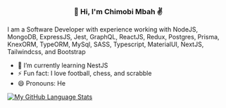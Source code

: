 <h3 align="center">👋 Hi, I'm Chimobi Mbah ✌️</h3>
<p >I am a Software Developer with experience working with NodeJS, MongoDB, ExpressJS, Jest, GraphQL, ReactJS, Redux, Postgres, Prisma, KnexORM, TypeORM, MySql, SASS, Typescript, MaterialUI, NextJS, Tailwindcss, and Bootstrap</p>

- 🌱 I’m currently learning NestJS
- ⚡ Fun fact: I love football, chess, and scrabble
- 😄 Pronouns: He

[![My GitHub Language Stats](https://github-readme-stats.vercel.app/api/top-langs/?username=mr-chidex&layout=compact&langs_count=7&theme=dracula )]()
<!--
**mr-chidex/mr-chidex** is a ✨ _special_ ✨ repository because its `README.md` (this file) appears on your GitHub profile.

Here are some ideas to get you started:

- 🔭 I’m currently working on ...
- 🌱 I’m currently learning ...
- 👯 I’m looking to collaborate on ...
- 🤔 I’m looking for help with ...
- 💬 Ask me about ...
- 📫 How to reach me: ...
- 😄 Pronouns: ...
- ⚡ Fun fact: ...
-->
